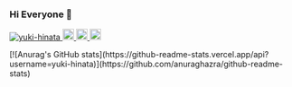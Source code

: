 ### Hi Everyone 👋

<p align="left"> 
  <a href="https://github.com/yuki-hinata/yuki-hinata">
    <img src="https://komarev.com/ghpvc/?username=yuki-hinata" alt="yuki-hinata" />
  </a>
  <a href="https://twitter.com/23Kosyamaru">
    <img height="20" src="https://img.shields.io/twitter/follow/23Kosyamaru?style=social" />
  </a>
  <a href="https://twitter.com/23Kosyamaru">
     <img height="20" src="https://img.shields.io/twitter/url?style=social&url=23Kosyamaru" />
  </a>
  <a href="https://github.com/yuki-hinata">
    <img height="20" src="https://img.shields.io/github/followers/yuki-hinata?style=social" />
  </a>
</p>

<p align="left">
  [![Anurag's GitHub stats](https://github-readme-stats.vercel.app/api?username=yuki-hinata)](https://github.com/anuraghazra/github-readme-stats)
</p>
